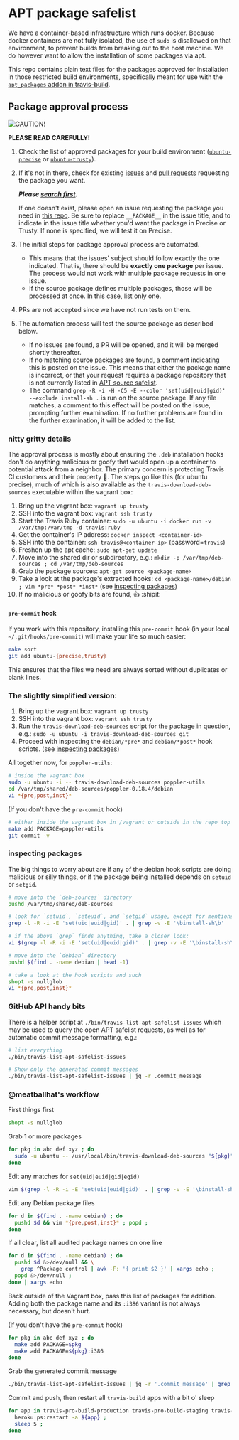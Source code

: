 # APT package safelist

We have a container-based infrastructure which runs docker. Because docker containers are not fully isolated, the use of `sudo` is disallowed on that environment, to prevent builds from breaking out to the host machine. We do however want to allow the installation of some packages via apt.

This repo contains plain text files for the packages approved for installation in those restricted build environments,
specifically meant for use with the [`apt_packages` addon in
travis-build](https://github.com/travis-ci/travis-build/blob/master/lib/travis/build/addons/apt_packages.rb).

## Package approval process

<img alt="CAUTION!" style="display: block; margin-left: auto; margin-right: auto" src="http://ih2.redbubble.net/image.9123042.8591/flat,550x550,075,f.jpg"/>

**PLEASE READ CAREFULLY!**

1. Check the list of approved packages for your build environment ([`ubuntu-precise`](./ubuntu-precise) or [`ubuntu-trusty`](./ubuntu-trusty)).
1. If it's not in there, check for existing [issues](https://github.com/travis-ci/apt-package-safelist/issues)
   and [pull requests](https://github.com/travis-ci/apt-package-safelist/pulls) requesting the package you want.

   ***Please [search first](https://github.com/travis-ci/apt-package-safelist/pulls?utf8=%E2%9C%93&q=is%3Aopen+FOO+).***

   If one doesn't exist, please
   open an issue requesting the package you need in [this
   repo](https://github.com/travis-ci/apt-package-safelist/issues/new?title=APT+safelist+request+for+___PACKAGE___+in+_PRECISE_OR_TRUSTY_).
   Be sure to replace `__PACKAGE__` in the issue title, and
   to indicate in the issue title whether you'd want the package
   in Precise or Trusty. If none is specified, we will test it on Precise.

1. The initial steps for package approval process are automated.
    * This means that the issues' subject should follow exactly the one indicated.
      That is, there should be **exactly one package** per issue.
      The process would not work with multiple package requests in one issue.
    * If the source package defines multiple packages, those will be processed at once.
      In this case, list only one.
1. PRs are not accepted since we have not run tests on them.
1. The automation process will test the source package as described below.
    * If no issues are found, a PR will be opened, and it will be merged shortly thereafter.
    * If no matching source packages are found, a comment indicating this is posted on the issue.
    This means that either the package name is incorrect, or that your request requires
    a package repository that is not currently listed in [APT source safelist](https://github.com/travis-ci/apt-source-safelist).
    * The command `grep -R -i -H -C5 -E --color 'set(uid|euid|gid)' --exclude install-sh .` is run on the source package.
      If any file matches, a comment to this effect will be posted on the issue, prompting further examination.
      If no further problems are found in the further examination, it will be added to the list.

### nitty gritty details

The approval process is mostly about ensuring the `.deb` installation hooks don't do anything malicious or goofy that
would open up a container to potential attack from a neighbor.  The primary concern is protecting Travis CI customers
and their property :metal:.  The steps go like this (for ubuntu precise), much of which is also available as the
`travis-download-deb-sources` executable within the vagrant box:

1. Bring up the vagrant box: `vagrant up trusty`
1. SSH into the vagrant box: `vagrant ssh trusty`
1. Start the Travis Ruby container: `sudo -u ubuntu -i docker run -v /var/tmp:/var/tmp -d travis:ruby`
1. Get the container's IP address: `docker inspect <container-id>`
1. SSH into the container: `ssh travis@<container-ip>` (password=`travis`)
1. Freshen up the apt cache: `sudo apt-get update`
1. Move into the shared dir or subdirectory, e.g.: `mkdir -p /var/tmp/deb-sources ; cd /var/tmp/deb-sources`
1. Grab the package sources: `apt-get source <package-name>`
1. Take a look at the package's extracted hooks: `cd <package-name>/debian ; vim *pre* *post* *inst*` (see [inspecting packages](#inspecting-packages))
1. If no malicious or goofy bits are found, :thumbsup: :shipit:

#### `pre-commit` hook

If you work with this repository, installing this `pre-commit` hook (in your local `~/.git/hooks/pre-commit`)
will make your life so much easier:

```bash
make sort
git add ubuntu-{precise,trusty}
```

This ensures that the files we need are always sorted without duplicates or blank lines.

### The slightly simplified version:

1. Bring up the vagrant box: `vagrant up trusty`
1. SSH into the vagrant box: `vagrant ssh trusty`
1. Run the `travis-download-deb-sources` script for the package in question, e.g.: `sudo -u ubuntu -i travis-download-deb-sources git`
1. Proceed with inspecting the `debian/*pre*` and `debian/*post*` hook scripts. (see [inspecting packages](#inspecting-packages))

All together now, for `poppler-utils`:

``` bash
# inside the vagrant box
sudo -u ubuntu -i -- travis-download-deb-sources poppler-utils
cd /var/tmp/shared/deb-sources/poppler-0.18.4/debian
vi *{pre,post,inst}*
```

(If you don't have the `pre-commit` hook)
``` bash
# either inside the vagrant box in /vagrant or outside in the repo top level
make add PACKAGE=poppler-utils
git commit -v
```

### inspecting packages

The big things to worry about are if any of the debian hook scripts are doing malicious or silly things, or if the
package being installed depends on `setuid` or `setgid`.

``` bash
# move into the `deb-sources` directory
pushd /var/tmp/shared/deb-sources

# look for `setuid`, `seteuid`, and `setgid` usage, except for mentions in `install-sh`
grep -l -R -i -E 'set(uid|euid|gid)' . | grep -v -E '\binstall-sh\b'

# if the above `grep` finds anything, take a closer look:
vi $(grep -l -R -i -E 'set(uid|euid|gid)' . | grep -v -E '\binstall-sh\b')

# move into the `debian` directory
pushd $(find . -name debian | head -1)

# take a look at the hook scripts and such
shopt -s nullglob
vi *{pre,post,inst}*
```

### GitHub API handy bits

There is a helper script at `./bin/travis-list-apt-safelist-issues` which may be used to query the open APT safelist
requests, as well as for automatic commit message formatting, e.g.:

``` bash
# list everything
./bin/travis-list-apt-safelist-issues

# Show only the generated commit messages
./bin/travis-list-apt-safelist-issues | jq -r .commit_message
```

### @meatballhat's workflow

First things first

``` bash
shopt -s nullglob
```

Grab 1 or more packages

``` bash
for pkg in abc def xyz ; do
  sudo -u ubuntu -- /usr/local/bin/travis-download-deb-sources "${pkg}" ;
done
```

Edit any matches for `set(uid|euid|gid|egid)`

``` bash
vim $(grep -l -R -i -E 'set(uid|euid|gid)' . | grep -v -E '\binstall-sh\b')
```

Edit any Debian package files

``` bash
for d in $(find . -name debian) ; do
  pushd $d && vim *{pre,post,inst}* ; popd ;
done
```

If all clear, list all audited package names on one line

``` bash
for d in $(find . -name debian) ; do
  pushd $d &>/dev/null && \
    grep ^Package control | awk -F: '{ print $2 }' | xargs echo ;
  popd &>/dev/null ;
done | xargs echo
```

Back outside of the Vagrant box, pass this list of packages for addition.  Adding both the package name and its `:i386` variant is not always necessary, but doesn't hurt.

(If you don't have the `pre-commit` hook)

``` bash
for pkg in abc def xyz ; do
  make add PACKAGE=$pkg
  make add PACKAGE=${pkg}:i386
done
```

Grab the generated commit message

``` bash
./bin/travis-list-apt-safelist-issues | jq -r '.commit_message' | grep -A2 abc
```

Commit and push, then restart all `travis-build` apps with a bit o' sleep

``` bash
for app in travis-pro-build-production travis-pro-build-staging travis-build-production travis-build-staging ; do
  heroku ps:restart -a ${app} ;
  sleep 5 ;
done
```
